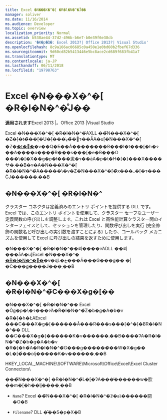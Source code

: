 ```yaml
---
title: Excel �N���X�^�[ �R�l�N�^�̊J��
manager: soliver
ms.date: 11/16/2014
ms.audience: Developer
ms.topic: overview
localization_priority: Normal
ms.assetid: b538ae44-37d2-496b-b6e7-b0e39f6e38cb
description: '�K�p�Ώ�: Excel 2013?| Office 2013?| Visual Studio'
ms.openlocfilehash: 8c9a166ac06685c0a450e1e0bd60b2fbef67d336
ms.sourcegitcommit: 9d60cd82b5413446e5bc8ace2cd689f683fb41a7
ms.translationtype: MT
ms.contentlocale: ja-JP
ms.lasthandoff: 06/11/2018
ms.locfileid: "19798763"
---
```

# <a name="developing-excel-cluster-connectors"></a>Excel �N���X�^�[ �R�l�N�^�̊J��

**適用されます**Excel 2013 |。Office 2013 |Visual Studio 
  
Excel �N���X�^�[ �R�l�N�^�́AXLL ��̃N���X�^�[ �Z�[�t�̃��[�U�[��[](cluster-safe-functions.md)�֐��̏ڍׂɂ��ẮA�u[�N���X�^�[ �Z�[�t�֐�](cluster-safe-functions.md)�v��Q�Ƃ��Ă��������B���̃I�t���[�h�ɂ��A����ɑ����̃R���s���[�e�B���O ���\�[�X��g�p�ł���悤�ɂ��āA�p�t�H�[�}���X����サ�܂��B�ʏ�A�N���X�^�[ �R�l�N�^�́A�����\�v�Z�N���X�^�[�̃x���_�[�ɂ���ĊJ������܂��B
  
## <a name="cluster-connectors"></a>�N���X�^�[ �R�l�N�^

クラスター コネクタは定義済みのエントリ ポイントを提供する DLL です。Excel では、このエントリ ポイントを使用して、クラスター セーフなユーザー定義関数の呼び出しを調整します。これは Excel と高性能計算クラスター間のインターフェイスとして、セッションを管理したり、関数呼び出しを実行 (完全修飾の関数名と呼び出しの実引数を渡すことによる) したり、コールバック メカニズムを使用して Excel に呼び出しの結果を返すために使用します。
  
�N���X�^�[ �R�l�N�^��쐬����ɂ́ADLL ��쐬���āA�u[Excel �N���X�^�[ �R�l�N�^�֐�](excel-cluster-connector-functions.md)�v�ɋL�ڂ���Ă���G���g�� �|�C���g����J���܂��B
  
## <a name="installing-a-cluster-connector"></a>�N���X�^�[ �R�l�N�^�̃C���X�g�[��

�N���X�^�[ �R�l�N�^�� Excel �Ŏg�p�\�ɂ���ɂ́A�R�l�N�^�̃Z�b�g�A�b�v �R�[�h�ŁAExcel ���C���X�g�[������Ă���R���s���[�^�[�ɃR�l�N�^�� DLL ��C���X�g�[������K�v������܂��B����ɁA�R�l�N�^�̃Z�b�g�A�b�v �R�[�h�́A�R�l�N�^�̃G���g������̃��W�X�g�� �L�[�̉��ɒǉ�����K�v������܂��B
  
HKEY_LOCAL_MACHINE\SOFTWARE\Microsoft\Office\Excel\Excel Cluster Connectors\
  
���̃N���X�^�[ �R�l�N�^�̃L�[�ɁA���̕������w�肷��m�[�h��ǉ����܂��B
  
-  `Name`? Excel ��̃N���X�^�[ �R�l�N�^�̈ꗗ�ɕ\������閼�O�B
    
-  `Filename`? DLL �̊��S�p�X�B
    

